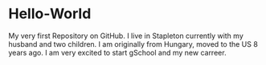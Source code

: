 # Hello-World
My very first Repository on GitHub. 
I live in Stapleton currently with my husband and two children. I am originally from Hungary, moved to the US 8 years ago. I am very excited to start gSchool and my new carreer. 
